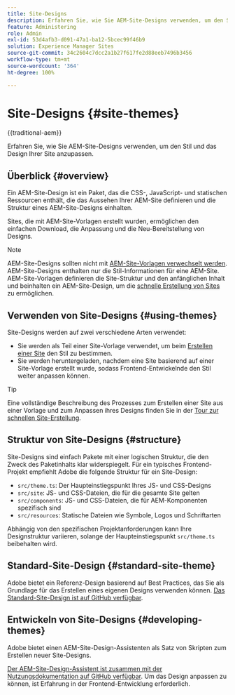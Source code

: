 ```yaml
---
title: Site-Designs
description: Erfahren Sie, wie Sie AEM-Site-Designs verwenden, um den Stil und das Design Ihrer Site anzupassen.
feature: Administering
role: Admin
exl-id: 53d4afb3-d091-47a1-ba12-5bcec99f46b9
solution: Experience Manager Sites
source-git-commit: 34c2604c7dcc2a1b27f617fe2d88eeb7496b3456
workflow-type: tm+mt
source-wordcount: '364'
ht-degree: 100%

---
```


# Site-Designs {#site-themes}

{{traditional-aem}}

Erfahren Sie, wie Sie AEM-Site-Designs verwenden, um den Stil und das Design Ihrer Site anzupassen.

## Überblick {#overview}

Ein AEM-Site-Design ist ein Paket, das die CSS-, JavaScript- und statischen Ressourcen enthält, die das Aussehen Ihrer AEM-Site definieren und die Struktur eines AEM-Site-Designs einhalten.

Sites, die mit AEM-Site-Vorlagen erstellt wurden, ermöglichen den einfachen Download, die Anpassung und die Neu-Bereitstellung von Designs.

>[!NOTE]
>
>AEM-Site-Designs sollten nicht mit [AEM-Site-Vorlagen verwechselt werden](site-templates.md). AEM-Site-Designs enthalten nur die Stil-Informationen für eine AEM-Site. AEM-Site-Vorlagen definieren die Site-Struktur und den anfänglichen Inhalt und beinhalten ein AEM-Site-Design, um die [schnelle Erstellung von Sites](create-site.md) zu ermöglichen.

## Verwenden von Site-Designs {#using-themes}

Site-Designs werden auf zwei verschiedene Arten verwendet:

* Sie werden als Teil einer Site-Vorlage verwendet, um beim [Erstellen einer Site](create-site.md) den Stil zu bestimmen.
* Sie werden heruntergeladen, nachdem eine Site basierend auf einer Site-Vorlage erstellt wurde, sodass Frontend-Entwickelnde den Stil weiter anpassen können.

>[!TIP]
>
>Eine vollständige Beschreibung des Prozesses zum Erstellen einer Site aus einer Vorlage und zum Anpassen ihres Designs finden Sie in der [Tour zur schnellen Site-Erstellung](/help/journey-sites/quick-site/overview.md).

## Struktur von Site-Designs {#structure}

Site-Designs sind einfach Pakete mit einer logischen Struktur, die den Zweck des Paketinhalts klar widerspiegelt. Für ein typisches Frontend-Projekt empfiehlt Adobe die folgende Struktur für ein Site-Design:

* `src/theme.ts`: Der Haupteinstiegspunkt Ihres JS- und CSS-Designs
* `src/site`: JS- und CSS-Dateien, die für die gesamte Site gelten
* `src/components`: JS- und CSS-Dateien, die für AEM-Komponenten spezifisch sind
* `src/resources`: Statische Dateien wie Symbole, Logos und Schriftarten

Abhängig von den spezifischen Projektanforderungen kann Ihre Designstruktur variieren, solange der Haupteinstiegspunkt `src/theme.ts` beibehalten wird.

## Standard-Site-Design {#standard-site-theme}

Adobe bietet ein Referenz-Design basierend auf Best Practices, das Sie als Grundlage für das Erstellen eines eigenen Designs verwenden können. [Das Standard-Site-Design ist auf GitHub verfügbar](https://github.com/adobe/aem-site-template-standard/tree/main/theme).

## Entwickeln von Site-Designs {#developing-themes}

Adobe bietet einen AEM-Site-Design-Assistenten als Satz von Skripten zum Erstellen neuer Site-Designs.

[Der AEM-Site-Design-Assistent ist zusammen mit der Nutzungsdokumentation auf GitHub verfügbar](https://github.com/adobe/aem-site-theme-builder). Um das Design anpassen zu können, ist Erfahrung in der Frontend-Entwicklung erforderlich.
